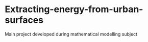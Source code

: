 # Extracting-energy-from-urban-surfaces
Main project developed during mathematical modelling subject
